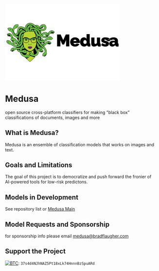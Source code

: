 <img src="./Medusa RGB.jpg" alt="Medusa Logo" style="width:75%;"/>

# Medusa
open source cross-platform classifiers for making "black box" classifications of documents, images and more 

## What is Medusa?

Medusa is an ensemble of classification models that works on images and text. 

## Goals and Limitations

The goal of this project is to democratize and push forward the fronier of AI-powered tools for low-risk predictons.

## Models in Development

See repository list or [Medusa Main](https://github.com/Medusa-ML/medusa)

## Model Requests and Sponsorship

for sponsorship info please email [medusa@bradflaugher.com](medusa@bradflaugher.com)

## Support the Project

[![BTC](https://img.shields.io/badge/-Bitcoin-5b5b5b?logo=bitcoin)](https://explorer.btc.com/btc/address/37s4d4NJhNAZ5Pt18xLk74HnnnBzSpuARd): `37s4d4NJhNAZ5Pt18xLk74HnnnBzSpuARd`


